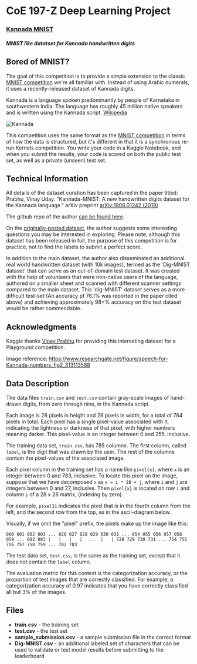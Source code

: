 # CoE 197-Z Deep Learning Project
### [Kannada MNIST](https://www.kaggle.com/c/Kannada-MNIST)
##### MNIST like datatset for Kannada handwritten digits

## Bored of MNIST?
The goal of this competition is to provide a simple extension to the classic [MNIST competition](https://www.kaggle.com/c/digit-recognizer/) we're all familiar with. Instead of using Arabic numerals, it uses a recently-released dataset of Kannada digits.

Kannada is a language spoken predominantly by people of Karnataka in southwestern India. The language has roughly 45 million native speakers and is written using the Kannada script. [Wikipedia](https://en.wikipedia.org/wiki/Kannada)

![Kannada](https://storage.googleapis.com/kaggle-media/competitions/Kannada-MNIST/kannada.png)

This competition uses the same format as the [MNIST competition](https://www.kaggle.com/c/digit-recognizer/) in terms of how the data is structured, but it's different in that it is a synchronous re-run Kernels competition. You write your code in a Kaggle Notebook, and when you submit the results, your code is scored on both the public test set, as well as a private (unseen) test set.

## Technical Information
All details of the dataset curation has been captured in the paper titled: Prabhu, Vinay Uday. "Kannada-MNIST: A new handwritten digits dataset for the Kannada language." arXiv preprint [arXiv:1908.01242 (2019)](https://arxiv.org/abs/1908.01242)

The github repo of the author [can be found here](https://github.com/vinayprabhu/Kannada_MNIST).

On the [originally-posted dataset](https://www.kaggle.com/higgstachyon/kannada-mnist), the author suggests some interesting questions you may be interested in exploring. Please note, although this dataset has been released in full, the purpose of this competition is for practice, not to find the labels to submit a perfect score.

In addition to the main dataset, the author also disseminated an additional real world handwritten dataset (with 10k images), termed as the 'Dig-MNIST dataset' that can serve as an out-of-domain test dataset. It was created with the help of volunteers that were non-native users of the language, authored on a smaller sheet and scanned with different scanner settings compared to the main dataset. This 'dig-MNIST' dataset serves as a more difficult test-set (An accuracy pf 76.1% was reported in the paper cited above) and achieving approximately 98+% accuracy on this test dataset would be rather commendable.

## Acknowledgments
Kaggle thanks [Vinay Prabhu](https://www.kaggle.com/higgstachyon) for providing this interesting dataset for a Playground competition.

Image reference: https://www.researchgate.net/figure/speech-for-Kannada-numbers_fig2_313113588

## Data Description
The data files `train.csv` and `test.csv` contain gray-scale images of hand-drawn digits, from zero through nine, in the Kannada script.

Each image is 28 pixels in height and 28 pixels in width, for a total of 784 pixels in total. Each pixel has a single pixel-value associated with it, indicating the lightness or darkness of that pixel, with higher numbers meaning darker. This pixel-value is an integer between 0 and 255, inclusive.

The training data set, `train.csv`, has 785 columns. The first column, called `label`, is the digit that was drawn by the user. The rest of the columns contain the pixel-values of the associated image.

Each pixel column in the training set has a name like `pixel{x}`, where `x` is an integer between 0 and 783, inclusive. To locate this pixel on the image, suppose that we have decomposed `x` as `x = i * 28 + j`, where `i` and `j` are integers between 0 and 27, inclusive. Then `pixel{x}` is located on row `i` and column `j` of a 28 x 28 matrix, (indexing by zero).

For example, `pixel31` indicates the pixel that is in the fourth column from the left, and the second row from the top, as in the ascii-diagram below.

Visually, if we omit the "pixel" prefix, the pixels make up the image like this:

`
000 001 002 003 ... 026 027
028 029 030 031 ... 054 055
056 057 058 059 ... 082 083
 |   |   |   |  ...  |   |
728 729 730 731 ... 754 755
756 757 758 759 ... 782 783 
`

The test data set, `test.csv`, is the same as the training set, except that it does not contain the `label` column.

The evaluation metric for this contest is the categorization accuracy, or the proportion of test images that are correctly classified. For example, a categorization accuracy of 0.97 indicates that you have correctly classified all but 3% of the images.

## Files
- **train.csv** - the training set
- **test.csv** - the test set
- **sample_submission.csv** - a sample submission file in the correct format
- **Dig-MNIST.csv** - an additional labeled set of characters that can be used to validate or test model results before submitting to the leaderboard